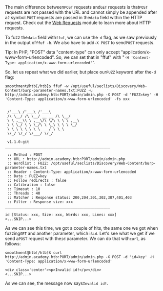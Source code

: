 ﻿---
sticker: lucide//code
---
The main difference between`POST` requests and`GET` requests is that`POST` requests are not passed with the URL and cannot simply be appended after a`?` symbol.`POST` requests are passed in the`data` field within the HTTP request. Check out the [Web Requests](https://academy.hackthebox.com/module/details/35) module to learn more about HTTP requests.

To fuzz the`data` field with`ffuf`, we can use the`-d` flag, as we saw previously in the output of`ffuf -h`. We also have to add`-X POST` to send`POST` requests.

Tip: In PHP, "POST" data "content-type" can only accept "application/x-www-form-urlencoded". So, we can set that in "ffuf" with "`-H 'Content-Type: application/x-www-form-urlencoded'`".

So, let us repeat what we did earlier, but place our`FUZZ` keyword after the`-d` flag:

```shell-session
smoothment@htb[/htb]$ ffuf -w /opt/useful/seclists/Discovery/Web-Content/burp-parameter-names.txt:FUZZ -u http://admin.academy.htb:PORT/admin/admin.php -X POST -d 'FUZZ=key' -H 'Content-Type: application/x-www-form-urlencoded' -fs xxx


 /'___\ /'___\ /'___\ 
 /\ \__/ /\ \__/ __ __ /\ \__/ 
 \ \ ,__\\ \ ,__\/\ \/\ \ \ \ ,__\ 
 \ \ \_/ \ \ \_/\ \ \_\ \ \ \ \_/ 
 \ \_\ \ \_\ \ \____/ \ \_\ 
 \/_/ \/_/ \/___/ \/_/ 

 v1.1.0-git
________________________________________________

 :: Method : POST
 :: URL : http://admin.academy.htb:PORT/admin/admin.php
 :: Wordlist : FUZZ: /opt/useful/seclists/Discovery/Web-Content/burp-parameter-names.txt
 :: Header : Content-Type: application/x-www-form-urlencoded
 :: Data : FUZZ=key
 :: Follow redirects : false
 :: Calibration : false
 :: Timeout : 10
 :: Threads : 40
 :: Matcher : Response status: 200,204,301,302,307,401,403
 :: Filter : Response size: xxx
________________________________________________

id [Status: xxx, Size: xxx, Words: xxx, Lines: xxx]
<...SNIP...>
```

As we can see this time, we got a couple of hits, the same one we got when fuzzing`GET` and another parameter, which is`id`. Let's see what we get if we send a`POST` request with the`id` parameter. We can do that with`curl`, as follows:


```shell-session
smoothment@htb[/htb]$ curl http://admin.academy.htb:PORT/admin/admin.php -X POST -d 'id=key' -H 'Content-Type: application/x-www-form-urlencoded'

<div class='center'><p>Invalid id!</p></div>
<...SNIP...>
```

As we can see, the message now says`Invalid id!`.

